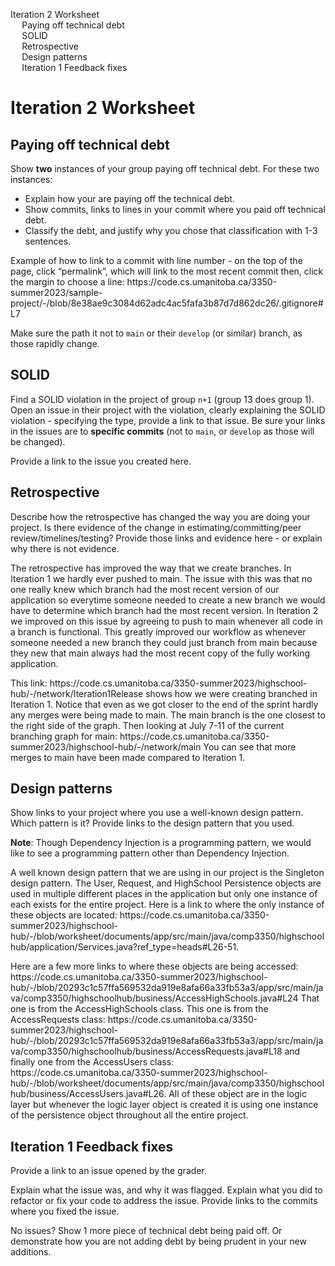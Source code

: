 <!DOCTYPE html>
<html xmlns="http://www.w3.org/1999/xhtml" lang xml:lang>
<head>
  <meta charset="utf-8" />
  <meta name="generator" content="pandoc" />
  <meta name="viewport" content="width=device-width, initial-scale=1.0, user-scalable=yes" />
  <style>
</style>
</head>
<body>
<nav id="TOC" role="doc-toc">
<ul>
<li><a href="#iteration-2-worksheet" id="toc-iteration-2-worksheet">Iteration 2 Worksheet</a>
<ul>
<li><a href="#paying-off-technical-debt" id="toc-paying-off-technical-debt">Paying off technical debt</a></li>
<li><a href="#solid" id="toc-solid">SOLID</a></li>
<li><a href="#retrospective" id="toc-retrospective">Retrospective</a></li>
<li><a href="#design-patterns" id="toc-design-patterns">Design
patterns</a></li>
<li><a href="#iteration-1-feedback-fixes" id="toc-iteration-1-feedback-fixes">Iteration 1 Feedback fixes</a></li>
</ul></li>
</ul>
</nav>
<h1 id="iteration-2-worksheet">Iteration 2 Worksheet</h1>
<h2 id="paying-off-technical-debt">Paying off technical debt</h2>
<p>Show <strong>two</strong> instances of your group paying off
technical debt. For these two instances:</p>
<ul>
<li>Explain how your are paying off the technical debt.</li>
<li>Show commits, links to lines in your commit where you paid off
technical debt.</li>
<li>Classify the debt, and justify why you chose that classification
with 1-3 sentences.</li>
</ul>
<p>Example of how to link to a commit with line number - on the top of
the page, click “permalink”, which will link to the most recent commit
then, click the margin to choose a line:
https://code.cs.umanitoba.ca/3350-summer2023/sample-project/-/blob/8e38ae9c3084d62adc4ac5fafa3b87d7d862dc26/.gitignore#L7</p>
<p>Make sure the path it not to <code>main</code> or their
<code>develop</code> (or similar) branch, as those rapidly change.</p>
<h2 id="solid">SOLID</h2>
<p>Find a SOLID violation in the project of group <code>n+1</code>
(group 13 does group 1). Open an issue in their project with the
violation, clearly explaining the SOLID violation - specifying the type,
provide a link to that issue. Be sure your links in the issues are to
<strong>specific commits</strong> (not to <code>main</code>, or
<code>develop</code> as those will be changed).</p>
<p>Provide a link to the issue you created here.</p>
<h2 id="retrospective">Retrospective</h2>
<p>Describe how the retrospective has changed the way you are doing your
project. Is there evidence of the change in estimating/committing/peer
review/timelines/testing? Provide those links and evidence here - or
explain why there is not evidence.</p>
<p>The retrospective has improved the way that we create branches. In Iteration 1 we hardly 
ever pushed to main. The issue with this was that no one really knew which branch had
the most recent version of our application so everytime someone needed to create a new branch
we would have to determine which branch had the most recent version. In Iteration 2 we improved on this issue
by agreeing to push to main whenever all code in a branch is functional. This greatly improved our workflow
as whenever someone needed a new branch they could just branch from main because they new that main always had the
most recent copy of the fully working application.</p>
<p>This link: https://code.cs.umanitoba.ca/3350-summer2023/highschool-hub/-/network/Iteration1Release
shows how we were creating branched in Iteration 1. Notice that even as we got closer to the end of the sprint hardly any
merges were being made to main. The main branch is the one closest to the right side of the graph. Then looking at July 7-11 of the current 
branching graph for main: https://code.cs.umanitoba.ca/3350-summer2023/highschool-hub/-/network/main
You can see that more merges to main have been made compared to Iteration 1.</p>
<h2 id="design-patterns">Design patterns</h2>
<p>Show links to your project where you use a well-known design pattern.
Which pattern is it? Provide links to the design pattern that you
used.</p>
<p><strong>Note</strong>: Though Dependency Injection is a programming
pattern, we would like to see a programming pattern other than
Dependency Injection.</p>
<p>A well known design pattern that we are using in our project is the Singleton design pattern. The User, Request, and HighSchool Persistence 
objects are used in multiple different places in the application but only one instance of each exists for the entire project. Here is a link
to where the only instance of these objects are located: https://code.cs.umanitoba.ca/3350-summer2023/highschool-hub/-/blob/worksheet/documents/app/src/main/java/comp3350/highschoolhub/application/Services.java?ref_type=heads#L26-51.</p>
<p>Here are a few more links to where these objects are being accessed: https://code.cs.umanitoba.ca/3350-summer2023/highschool-hub/-/blob/20293c1c57ffa569532da919e8afa66a33fb53a3/app/src/main/java/comp3350/highschoolhub/business/AccessHighSchools.java#L24 That one is from the AccessHighSchools class.
This one is from the AccessRequests class: https://code.cs.umanitoba.ca/3350-summer2023/highschool-hub/-/blob/20293c1c57ffa569532da919e8afa66a33fb53a3/app/src/main/java/comp3350/highschoolhub/business/AccessRequests.java#L18 and finally one from the AccessUsers class: https://code.cs.umanitoba.ca/3350-summer2023/highschool-hub/-/blob/worksheet/documents/app/src/main/java/comp3350/highschoolhub/business/AccessUsers.java#L26. All of these object are in the logic layer but
whenever the logic layer object is created it is using one instance of the persistence object throughout all the entire project.</p>
<h2 id="iteration-1-feedback-fixes">Iteration 1 Feedback fixes</h2>
<p>Provide a link to an issue opened by the grader.</p>
<p>Explain what the issue was, and why it was flagged. Explain what you
did to refactor or fix your code to address the issue. Provide links to
the commits where you fixed the issue.</p>
<p>No issues? Show 1 more piece of technical debt being paid off. Or
demonstrate how you are not adding debt by being prudent in your new
additions.</p>
</body>
</html>

